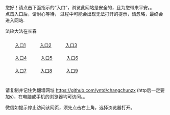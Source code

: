 您好！请点击下面指示的“入口”，浏览此网站是安全的，且为您带来平安。。 <br/>
点击入口后，请耐心等待， 过程中可能会出现无法打开的提示，请忽略，最终会进入网站. </br>

法轮大法在长春<br/>
<div style="padding:10px"><a style="margin:20px" target="_blank" href="https://di7xjkz9wp78z.cloudfront.net/2Qpsp?wzatsq" id="ccLink1" rel="nofollow">入口1</a> <a target="_blank" style="margin:20px" href="https://d2u8xyiugt0t2j.cloudfront.net/2Qpsp?vlotrhcz" id="ccLink2" rel="nofollow">入口2</a> <a style="margin:20px" target="_blank" href="https://d2w41r33mjy18k.cloudfront.net/2Qpsp?iezdwsy" id="ccLink3" rel="nofollow">入口3</a></div>

<div style="padding:10px" ><a style="margin:20px" target="_blank" href="https://di7xjkz9wp78z.cloudfront.net/2Qpsp?wzatsq" id="ccLink4" rel="nofollow">入口4</a> <a style="margin:20px" href="https://d2u8xyiugt0t2j.cloudfront.net/2Qpsp?vlotrhcz" target="_blank" id="ccLink5" rel="nofollow">入口5</a> <a style="margin:20px" href="https://d2w41r33mjy18k.cloudfront.net/2Qpsp?iezdwsy" target="_blank" id="ccLink6" rel="nofollow">入口6</a></div>

<div style="padding:10px"><a style="margin:20px" target="_blank" href="https://di7xjkz9wp78z.cloudfront.net/2Qpsp?wzatsq" id="ccLink7" rel="nofollow">入口7</a> <a style="margin:20px" href="https://d2u8xyiugt0t2j.cloudfront.net/2Qpsp?vlotrhcz" target="_blank" id="ccLink8" rel="nofollow">入口8</a> <a style="margin:20px" target="_blank" href="https://d2w41r33mjy18k.cloudfront.net/2Qpsp?iezdwsy" id="ccLink9" rel="nofollow">入口9</a></div>

<br/>



请复制并记住免翻墙网址 https://github.com/yntd/changchunzx (http后一定要加s)，在电脑或手机的浏览器均可访问。。<br/>

微信如提示停止访问该网页，须先点击右上角，选择浏览器打开。
